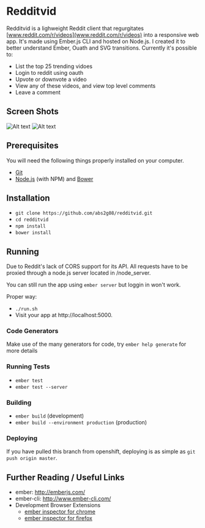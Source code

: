 # Redditvid

Redditvid is a lighweight Reddit client that regurgitates [www.reddit.com/r/videos](www.reddit.com/r/videos) into a responsive web app. It's made using Ember.js CLI and hosted on Node.js. 
I created it to better understand Ember, Ouath and SVG transitions.
Currently it's possible to:			

* List the top 25 trending vidoes
* Login to reddit using oauth
* Upvote or downvote a video
* View any of these videos, and view top level comments
* Leave a comment

## Screen Shots

![Alt text](http://i.imgur.com/ASckNar.png "Front Page")
![Alt text](http://i.imgur.com/5ruUsZp.png "Front Page - Menu Open")

## Prerequisites

You will need the following things properly installed on your computer.

* [Git](http://git-scm.com/)
* [Node.js](http://nodejs.org/) (with NPM) and [Bower](http://bower.io/)

## Installation

* `git clone https://github.com/abs2g08/redditvid.git`
* `cd redditvid`
* `npm install`
* `bower install`

## Running

Due to Reddit's lack of CORS support for its API. All requests have to be proxied through a node.js server located in /node_server.

You can still run the app using `ember server` but loggin in won't work.

Proper way:

* `./run.sh`
* Visit your app at http://localhost:5000.

### Code Generators

Make use of the many generators for code, try `ember help generate` for more details

### Running Tests

* `ember test`
* `ember test --server`

### Building

* `ember build` (development)
* `ember build --environment production` (production)

### Deploying

If you have pulled this branch from openshift, deploying is as simple as `git push origin master`. 

## Further Reading / Useful Links

* ember: http://emberjs.com/
* ember-cli: http://www.ember-cli.com/
* Development Browser Extensions
  * [ember inspector for chrome](https://chrome.google.com/webstore/detail/ember-inspector/bmdblncegkenkacieihfhpjfppoconhi)
  * [ember inspector for firefox](https://addons.mozilla.org/en-US/firefox/addon/ember-inspector/)

